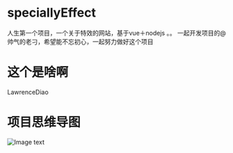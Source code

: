 # speciallyEffect
人生第一个项目，一个关于特效的网站，基于vue＋nodejs  。。 一起开发项目的@帅气的老刁，希望能不忘初心，一起努力做好这个项目
# 这个是啥啊

LawrenceDiao

# 项目思维导图

![Image text](http://abc.sherryai.top/cjk.png)